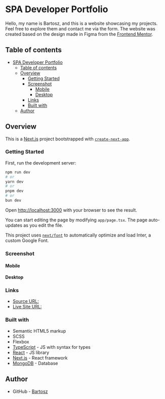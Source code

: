 # SPA Developer Portfolio

Hello, my name is Bartosz, and this is a website showcasing my projects. Feel free to explore them and contact me via the form. The website was created based on the design made in Figma from the [Frontend Mentor](https://www.frontendmentor.io/challenges/singlepage-developer-portfolio-bBVj2ZPi-x).
## Table of contents

- [SPA Developer Portfolio](#spa-developer-portfolio)
  - [Table of contents](#table-of-contents)
  - [Overview](#overview)
    - [Getting Started](#getting-started)
    - [Screenshot](#screenshot)
      - [Mobile](#mobile)
      - [Desktop](#desktop)
    - [Links](#links)
    - [Built with](#built-with)
  - [Author](#author)

## Overview

This is a [Next.js](https://nextjs.org/) project bootstrapped with [`create-next-app`](https://github.com/vercel/next.js/tree/canary/packages/create-next-app).

### Getting Started

First, run the development server:

```bash
npm run dev
# or
yarn dev
# or
pnpm dev
# or
bun dev
```

Open [http://localhost:3000](http://localhost:3000) with your browser to see the result.

You can start editing the page by modifying `app/page.tsx`. The page auto-updates as you edit the file.

This project uses [`next/font`](https://nextjs.org/docs/basic-features/font-optimization) to automatically optimize and load Inter, a custom Google Font.

### Screenshot
 
#### Mobile

<!-- ![](./public/images/Mobile.png) -->

#### Desktop

<!-- ![](./public/images/Desktop.png) -->

### Links

- [Source URL:](https://github.com/BartqD/SPA-Portfolio)
- [Live Site URL:](https://spa-portfolio-pi.vercel.app/)

### Built with

- Semantic HTML5 markup
- SCSS 
- Flexbox
- [TypeScript](https://www.typescriptlang.org/) - JS with syntax for types
- [React](https://reactjs.org/) - JS library
- [Next.js](https://nextjs.org/) - React framework
- [MongoDB](https://www.mongodb.com) - Database

## Author

- GitHub  - [Bartosz](https://github.com/BartqD)



